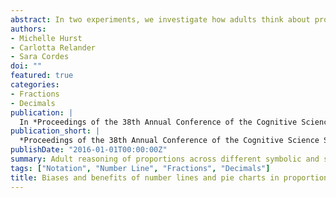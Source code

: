 ```yaml
---
abstract: In two experiments, we investigate how adults think about proportion across different symbolic and spatial representations in a comparison task (Experiment 1) and a translation task (Experiment 2). Both experiments show response patterns suggesting that decimal notation provides a symbolic advantage in precision when representing numerical magnitude, whereas fraction notation does not. In addition, pie charts may show some advantages above number lines when translating between representations. Lastly, our findings suggest that the translation between number lines and fractions may be particularly error-prone. We discuss what these performance patterns suggest in terms of how adults represent proportional information across these different formats and some potential avenues through which these advantages and disadvantages may arise, suggesting new questions for future work.
authors:
- Michelle Hurst
- Carlotta Relander
- Sara Cordes
doi: ""
featured: true
categories:
- Fractions
- Decimals
publication: |
  In *Proceedings of the 38th Annual Conference of the Cognitive Science Society*
publication_short: |
  *Proceedings of the 38th Annual Conference of the Cognitive Science Society*
publishDate: "2016-01-01T00:00:00Z"
summary: Adult reasoning of proportions across different symbolic and spatial representations.
tags: ["Notation", "Number Line", "Fractions", "Decimals"]
title: Biases and benefits of number lines and pie charts in proportion representation
---
```

